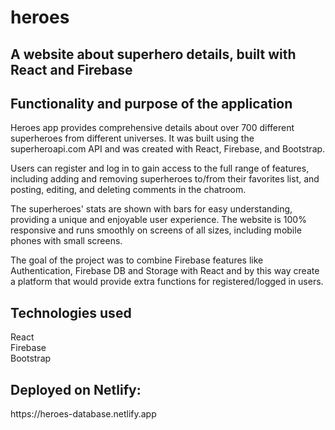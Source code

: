 # heroes

<h2>A website about superhero details, built with React and Firebase</h2>

<h2>Functionality and purpose of the application</h2>
<p>
Heroes app provides comprehensive details about over 700 different superheroes from different universes. It was built using the superheroapi.com API and was created with React, Firebase, and Bootstrap.

Users can register and log in to gain access to the full range of features, including adding and removing superheroes to/from their favorites list, and posting, editing, and deleting comments in the chatroom.

The superheroes' stats are shown with bars for easy understanding, providing a unique and enjoyable user experience. The website is 100% responsive and runs smoothly on screens of all sizes, including mobile phones with small screens.

The goal of the project was to combine Firebase features like Authentication, Firebase DB and Storage with React and	by this way create a platform that would provide extra functions for registered/logged in users.
</p>
  
<h2>Technologies used</h2>
<p>
React
<br>
Firebase
<br>
Bootstrap
<br>

<h2>Deployed on Netlify:</h2>
 https://heroes-database.netlify.app
